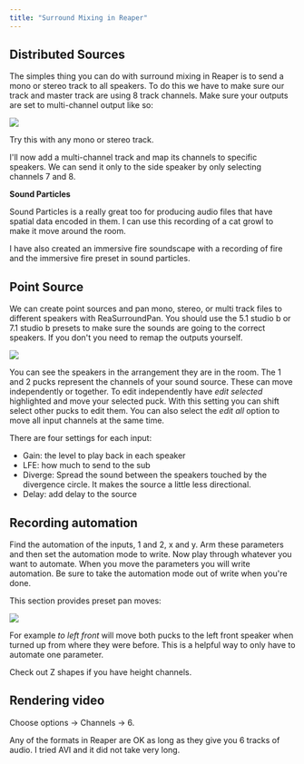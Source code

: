 ```yaml
---
title: "Surround Mixing in Reaper"
---
```


## Distributed Sources

The simples thing you can do with surround mixing in Reaper is to send a mono or stereo track to all speakers. To do this we have to make sure our track and master track are using 8 track channels. Make sure your outputs are set to multi-channel output like so:

![](../output-source.png)

Try this with any mono or stereo track.

I'll now add a multi-channel track and map its channels to specific speakers. We can send it only to the side speaker by only selecting channels 7 and 8.

**Sound Particles**

Sound Particles is a really great too for producing audio files that have spatial data encoded in them. I can use this recording of a cat growl to make it move around the room.

I have also created an immersive fire soundscape with a recording of fire and the immersive fire preset in sound particles.

## Point Source

We can create point sources and pan mono, stereo, or multi track files to different speakers with ReaSurroundPan. You should use the 5.1 studio b or 7.1 studio b presets to make sure the sounds are going to the correct speakers. If you don't you need to remap the outputs yourself.

![](../reasurroundpan.png)

You can see the speakers in the arrangement they are in the room. The 1 and 2 pucks represent the channels of your sound source. These can move independently or together. To edit independently have _edit selected_ highlighted and move your selected puck. With this setting you can shift select other pucks to edit them. You can also select the _edit all_ option to move all input channels at the same time.

There are four settings for each input:

- Gain: the level to play back in each speaker
- LFE: how much to send to the sub
- Diverge: Spread the sound between the speakers touched by the divergence circle. It makes the source a little less directional.
- Delay: add delay to the source

## Recording automation

Find the automation of the inputs, 1 and 2, x and y. Arm these parameters and then set the automation mode to write. Now play through whatever you want to automate. When you move the parameters you will write automation. Be sure to take the automation mode out of write when you're done.

This section provides preset pan moves:

![](../pan-moves.png)

For example _to left front_ will move both pucks to the left front speaker when turned up from where they were before. This is a helpful way to only have to automate one parameter.

Check out Z shapes if you have height channels.

## Rendering video

Choose options -> Channels -> 6.

Any of the formats in Reaper are OK as long as they give you 6 tracks of audio. I tried AVI and it did not take very long.
